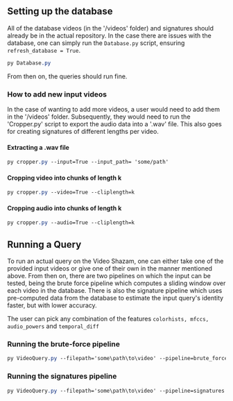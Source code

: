 ## Setting up the database
All of the database videos (in the '/videos' folder) and signatures should already be in the actual repository. In the case there are issues with the database, one can simply run the `Database.py` script, ensuring `refresh_database = True`.

```css
py Database.py
```
From then on, the queries should run fine.

### How to add new input videos 
In the case of wanting to add more videos, a user would need to add them in the '/videos' folder. Subsequently, they would need to run the 'Cropper.py' script to export the audio data into a '.wav' file. This also goes for creating signatures of different lengths per video.
#### Extracting a .wav file 
```css
py cropper.py --input=True --input_path= 'some/path' 
``` 
#### Cropping video into chunks of length k
```css
py cropper.py --video=True --cliplength=k
```
#### Cropping audio into chunks of length k
```css
py cropper.py --audio=True --cliplength=k
```
## Running a Query
To run an actual query on the Video Shazam, one can either take one of the provided input videos or give one of their own in the manner mentioned above. From then on, there are two pipelines on which the input can be tested, being the brute force pipeline which computes a sliding window over each video in the database. There is also the signature pipeline which uses pre-computed data from the database to estimate the input query's identity faster, but with lower accuracy.

The user can pick any combination of the features `colorhists, mfccs, audio_powers` and `temporal_diff`

### Running the brute-force pipeline
```css
py VideoQuery.py --filepath='some\path\to\video' --pipeline=brute_force -features= mfccs colorhists
```
### Running the signatures pipeline
```css
py VideoQuery.py --filepath='some\path\to\video' --pipeline=signatures -features= mfccs colorhists
```



